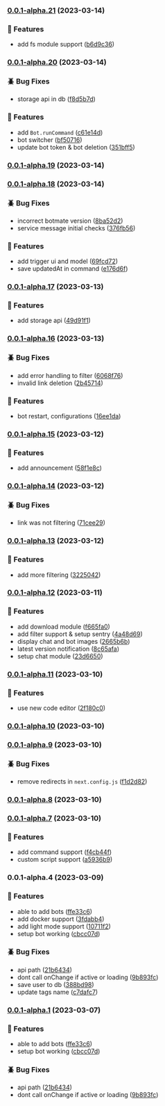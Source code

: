 

### [0.0.1-alpha.21](https://github.com/botmate/botmate-awesome/compare/0.0.1-alpha.20...0.0.1-alpha.21) (2023-03-14)


### 🚀 Features

* add fs module support ([b6d9c36](https://github.com/botmate/botmate-awesome/commit/b6d9c36f6753f020520dc365ff228841a31cb687))

### [0.0.1-alpha.20](https://github.com/botmate/botmate-awesome/compare/0.0.1-alpha.19...0.0.1-alpha.20) (2023-03-14)


### 🪲 Bug Fixes

* storage api in db ([f8d5b7d](https://github.com/botmate/botmate-awesome/commit/f8d5b7d58ef97b017d1fc1602f9145c196285ef5))


### 🚀 Features

* add `Bot.runCommand` ([c61e14d](https://github.com/botmate/botmate-awesome/commit/c61e14db37a2d2c3ebca611cbdf07733a93012d1))
* bot switcher ([bf50716](https://github.com/botmate/botmate-awesome/commit/bf50716b6701a45b5ce5b94c4825eb2e8bf48629))
* update bot token & bot deletion ([351bff5](https://github.com/botmate/botmate-awesome/commit/351bff5b9e2cd11bd5243c21cdae60a01b2e2017))

### [0.0.1-alpha.19](https://github.com/botmate/botmate-awesome/compare/0.0.1-alpha.18...0.0.1-alpha.19) (2023-03-14)

### [0.0.1-alpha.18](https://github.com/botmate/botmate-awesome/compare/0.0.1-alpha.17...0.0.1-alpha.18) (2023-03-14)


### 🪲 Bug Fixes

* incorrect botmate version ([8ba52d2](https://github.com/botmate/botmate-awesome/commit/8ba52d286e541e30317bc0f3243a1485ac56f8b5))
* service message initial checks ([376fb56](https://github.com/botmate/botmate-awesome/commit/376fb56163ea968f3f804a0ee254645e0d2890ee))


### 🚀 Features

* add trigger ui and model ([69fcd72](https://github.com/botmate/botmate-awesome/commit/69fcd7270b83208ffe0b396a7d761ffd863c0e0b))
* save updatedAt in command ([e176d6f](https://github.com/botmate/botmate-awesome/commit/e176d6ff7faee87cc0d9589364def38d10272b1d))

### [0.0.1-alpha.17](https://github.com/botmate/botmate-awesome/compare/0.0.1-alpha.16...0.0.1-alpha.17) (2023-03-13)


### 🚀 Features

* add storage api ([49d91f1](https://github.com/botmate/botmate-awesome/commit/49d91f14e35424b9bfde8d547aea40bf1428e07a))

### [0.0.1-alpha.16](https://github.com/botmate/botmate-awesome/compare/0.0.1-alpha.15...0.0.1-alpha.16) (2023-03-13)


### 🪲 Bug Fixes

* add error handling to filter ([6068f76](https://github.com/botmate/botmate-awesome/commit/6068f76a1f888c2a3633b315b97426fa4c3740c9))
* invalid link deletion ([2b45714](https://github.com/botmate/botmate-awesome/commit/2b457144af0ec45279d4c8724924c65a763d5951))


### 🚀 Features

* bot restart, configurations ([16ee1da](https://github.com/botmate/botmate-awesome/commit/16ee1da8ec99a2e775730e87b1ab75e003b78e46))

### [0.0.1-alpha.15](https://github.com/botmate/botmate-awesome/compare/0.0.1-alpha.14...0.0.1-alpha.15) (2023-03-12)


### 🚀 Features

* add announcement ([58f1e8c](https://github.com/botmate/botmate-awesome/commit/58f1e8cc732927c1f3b02c9be7be6356128c3da0))

### [0.0.1-alpha.14](https://github.com/botmate/botmate-awesome/compare/0.0.1-alpha.13...0.0.1-alpha.14) (2023-03-12)


### 🪲 Bug Fixes

* link was not filtering ([71cee29](https://github.com/botmate/botmate-awesome/commit/71cee29a2bae023bb7a44c807a1b4c228e457768))

### [0.0.1-alpha.13](https://github.com/botmate/botmate-awesome/compare/0.0.1-alpha.12...0.0.1-alpha.13) (2023-03-12)


### 🚀 Features

* add more filtering ([3225042](https://github.com/botmate/botmate-awesome/commit/3225042d1e46611440afbf6293982bd2df7a0ac6))

### [0.0.1-alpha.12](https://github.com/botmate/botmate-awesome/compare/0.0.1-alpha.11...0.0.1-alpha.12) (2023-03-11)


### 🚀 Features

* add download module ([f665fa0](https://github.com/botmate/botmate-awesome/commit/f665fa0c6bc2a4ef77536d89401441f3e0d1463a))
* add filter support & setup sentry ([4a48d69](https://github.com/botmate/botmate-awesome/commit/4a48d6940a29faea9efec5364c26ce40eff79b19))
* display chat and bot images ([2665b6b](https://github.com/botmate/botmate-awesome/commit/2665b6b2b60e1422d244ec50bc28784b3d3aa8dc))
* latest version notification ([8c65afa](https://github.com/botmate/botmate-awesome/commit/8c65afa8807231a221ecf54f701fdb5e286883fb))
* setup chat module ([23d6650](https://github.com/botmate/botmate-awesome/commit/23d6650c4e82c8077b35ab46781d477ddc47426b))

### [0.0.1-alpha.11](https://github.com/botmate/botmate-awesome/compare/0.0.1-alpha.10...0.0.1-alpha.11) (2023-03-10)


### 🚀 Features

* use new code editor ([2f180c0](https://github.com/botmate/botmate-awesome/commit/2f180c0d02df9b47e8d413e5f87ea5df5f407aa1))

### [0.0.1-alpha.10](https://github.com/botmate/botmate-awesome/compare/0.0.1-alpha.9...0.0.1-alpha.10) (2023-03-10)

### [0.0.1-alpha.9](https://github.com/botmate/botmate-awesome/compare/0.0.1-alpha.8...0.0.1-alpha.9) (2023-03-10)


### 🪲 Bug Fixes

* remove redirects in `next.config.js` ([f1d2d82](https://github.com/botmate/botmate-awesome/commit/f1d2d822b75c38073a7bbb226a4e7fe263e58d82))

### [0.0.1-alpha.8](https://github.com/botmate/botmate-awesome/compare/0.0.1-alpha.7...0.0.1-alpha.8) (2023-03-10)

### [0.0.1-alpha.7](https://github.com/botmate/botmate-awesome/compare/0.0.1-alpha.5...0.0.1-alpha.7) (2023-03-10)


### 🚀 Features

* add command support ([f4cb44f](https://github.com/botmate/botmate-awesome/commit/f4cb44f4f907109798bb286ae7948f738493a247))
* custom script support ([a5936b9](https://github.com/botmate/botmate-awesome/commit/a5936b99d5cf363b37c379a62cf51cf5b2cc5eab))

### 0.0.1-alpha.4 (2023-03-09)


### 🚀 Features

* able to add bots ([ffe33c6](https://github.com/botmate/botmate-awesome/commit/ffe33c6de836666332e0201f493028a0ad22f7a1))
* add docker support ([3fdabb4](https://github.com/botmate/botmate-awesome/commit/3fdabb44aa4965a4c179f694e42b81c84e83244d))
* add light mode support ([10711f2](https://github.com/botmate/botmate-awesome/commit/10711f2e6cedff14ee805a1a8a03749fb9809969))
* setup bot working ([cbcc07d](https://github.com/botmate/botmate-awesome/commit/cbcc07de83d392893c45b206aa203e4fd192e466))


### 🪲 Bug Fixes

* api path ([21b6434](https://github.com/botmate/botmate-awesome/commit/21b64340fa0ef6be20cfb39ead8a55534f1f5301))
* dont call onChange if active or loading ([9b893fc](https://github.com/botmate/botmate-awesome/commit/9b893fc3e191d52acc9630a9b52f509d7f8b96f9))
* save user to db ([388bd98](https://github.com/botmate/botmate-awesome/commit/388bd98a8371a6a324650e8380b13f6464dcb587))
* update tags name ([c7dafc7](https://github.com/botmate/botmate-awesome/commit/c7dafc705630f3e78fdbc540bbb97286dd1c69f2))

### [0.0.1-alpha.1](https://github.com/botmate/botmate-awesome/compare/0.0.1...0.0.1-alpha.1) (2023-03-07)


### 🚀 Features

* able to add bots ([ffe33c6](https://github.com/botmate/botmate-awesome/commit/ffe33c6de836666332e0201f493028a0ad22f7a1))
* setup bot working ([cbcc07d](https://github.com/botmate/botmate-awesome/commit/cbcc07de83d392893c45b206aa203e4fd192e466))


### 🪲 Bug Fixes

* api path ([21b6434](https://github.com/botmate/botmate-awesome/commit/21b64340fa0ef6be20cfb39ead8a55534f1f5301))
* dont call onChange if active or loading ([9b893fc](https://github.com/botmate/botmate-awesome/commit/9b893fc3e191d52acc9630a9b52f509d7f8b96f9))